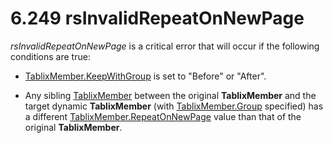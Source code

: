 <html dir="LTR" xmlns:mshelp="http://msdn.microsoft.com/mshelp" xmlns:ddue="http://ddue.schemas.microsoft.com/authoring/2003/5" xmlns:xlink="http://www.w3.org/1999/xlink" xmlns:tool="http://www.microsoft.com/tooltip">
    <head>
        <meta http-equiv="Content-Type" content="text/html; CHARSET=utf-8"></meta>
        <meta name="save" content="history"></meta>
        <title>6.249 rsInvalidRepeatOnNewPage</title>
        <xml>
            <mshelp:toctitle title="6.249 rsInvalidRepeatOnNewPage"></mshelp:toctitle>
            <mshelp:rltitle title="[MS-RDL]: rsInvalidRepeatOnNewPage"></mshelp:rltitle>
            <mshelp:keyword index="A" term="9e48d309-d41b-4037-b141-95e34bdf7ff9"></mshelp:keyword>
            <mshelp:attr name="DCSext.ContentType" value="open specification"></mshelp:attr>
            <mshelp:attr name="AssetID" value="9e48d309-d41b-4037-b141-95e34bdf7ff9"></mshelp:attr>
            <mshelp:attr name="TopicType" value="kbRef"></mshelp:attr>
            <mshelp:attr name="DCSext.Title" value="[MS-RDL]: rsInvalidRepeatOnNewPage" />
        </xml>
    </head>
    <body>
        <div id="header">
            <h1 class="heading">6.249 rsInvalidRepeatOnNewPage</h1>
        </div>
        <div id="mainSection">
            <div id="mainBody">
                <div id="allHistory" class="saveHistory"></div>
                <div id="sectionSection0" class="section" name="collapseableSection">
                    

<p><i>rsInvalidRepeatOnNewPage</i> is a critical error that
will occur if the following conditions are true:</p>

<ul><li><p><span><span> 
</span></span><a href="21e238be-5596-42ad-8583-0c8ef5fdab50.html">TablixMember.KeepWithGroup</a>
is set to &quot;Before&quot; or &quot;After&quot;.</p>

</li><li><p><span><span> 
</span></span>Any sibling <a href="1d8a9691-b173-4e24-9ea9-1f486bc824fd.html">TablixMember</a>
between the original <b>TablixMember</b> and the target dynamic <b>TablixMember</b>
(with <a href="2a2f7641-4f42-44c0-81a5-c17c61b75802.html">TablixMember.Group</a>
specified) has a different <a href="7a8100e3-be10-4036-9bbe-5a72682bfc00.html">TablixMember.RepeatOnNewPage</a>
value than that of the original <b>TablixMember</b>.</p>

</li></ul>
                </div>
            </div>
        </div>
    </body>
</html>